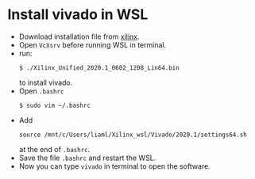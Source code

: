 # Install vivado in WSL

* Download installation file from [xilinx](https://www.xilinx.com/support/download.html).
* Open `VcXsrv` before running WSL in terminal.
* run:
    ```
    $ ./Xilinx_Unified_2020.1_0602_1208_Lin64.bin
    ```
    to install vivado.
* Open `.bashrc`
    ```
    $ sudo vim ~/.bashrc
    ```
* Add
    ```
    source /mnt/c/Users/liaml/Xilinx_wsl/Vivado/2020.1/settings64.sh
    ```
    at the end of `.bashrc`.
* Save the file `.bashrc` and restart the WSL.
* Now you can type `vivado` in terminal to open the software.
